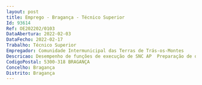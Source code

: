 ```yaml
--- 
layout: post
title: Emprego - Bragança - Técnico Superior
Id: 93614
Ref: OE202202/0103
DataAbertura: 2022-02-03
DataFecho: 2022-02-17
Trabalho: Técnico Superior
Empregador: Comunidade Intermunicipal das Terras de Trás-os-Montes
Descricao: Desempenho de funções de execução de SNC AP  Preparação de documentos de prestação de contas e elaboração do orçamento   Planificação, organização e execução da contabilidade, respeitando as normas legais e os princípios contabilísticos geralmente aceites  Atividades relacionadas com a gestão de pessoal  Elaboração de avaliações da capacidade económica e financeira  Elaboração e acompanhamento de candidaturas a financiamentos nacionais e ou comunitários  Dar apoio técnico e administrativo em diversas outras áreas dentro das suas competências e conhecimentos, assim como desenvolver atividades conducentes à definição e concretização das políticas da Comunidade Intermunicipal, conjugado com o que consta do anexo a que se refere o n.º 2 do artigo 88.º da LTFP para a carreira e categoria de Técnico Superior – grau de complexidade funcional 3.
CodigoPostal: 5300-318 BRAGANÇA
Concelho: Bragança
Distrito: Bragança
--- 
```

